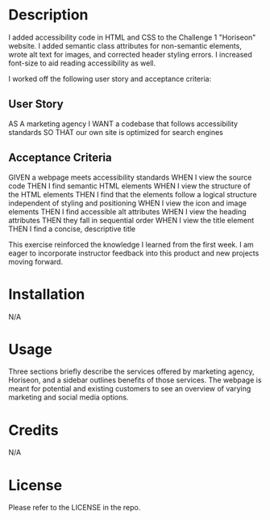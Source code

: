 # Description
I added accessibility code in HTML and CSS to the Challenge 1 "Horiseon" website. I added semantic class attributes for non-semantic elements, wrote alt text for images, and corrected header styling errors. I increased font-size to aid reading accessibility as well.

I worked off the following user story and acceptance criteria:

## User Story
AS A marketing agency
I WANT a codebase that follows accessibility standards
SO THAT our own site is optimized for search engines

## Acceptance Criteria
GIVEN a webpage meets accessibility standards
WHEN I view the source code
THEN I find semantic HTML elements
WHEN I view the structure of the HTML elements
THEN I find that the elements follow a logical structure independent of styling and positioning
WHEN I view the icon and image elements
THEN I find accessible alt attributes
WHEN I view the heading attributes
THEN they fall in sequential order
WHEN I view the title element
THEN I find a concise, descriptive title

This exercise reinforced the knowledge I learned from the first week. I am eager to incorporate instructor feedback into this product and new projects moving forward.

# Installation
N/A

# Usage 
Three sections briefly describe the services offered by marketing agency, Horiseon, and a sidebar outlines benefits of those services. The webpage is meant for potential and existing customers to see an overview of varying marketing and social media options.

# Credits
N/A

# License
Please refer to the LICENSE in the repo.

